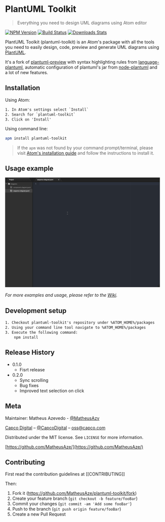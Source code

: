 # PlantUML Toolkit
> Everything you need to design UML diagrams using Atom editor

[![NPM Version][npm-image]][npm-url]
[![Build Status][travis-image]][travis-url]
[![Downloads Stats][npm-downloads]][npm-url]

PlantUML Toolkit (plantuml-toolkit) is an Atom's package with all the tools you need to easily design, code, preview and generate UML diagrams using [PlantUML](http://plantuml.com/).

It's a fork of [plantuml-preview](https://github.com/peele/plantuml-preview/) with syntax highlighting rules from [language-plantuml](https://github.com/plafue/language-plantuml/), automatic configuration of plantuml's jar from [node-plantuml](https://www.npmjs.com/package/node-plantuml) and a lot of new features.

## Installation

Using Atom:

```
1. In Atom's settings select `Install`
2. Search for `plantuml-toolkit`
3. Click on 'Install'
```

Using command line:

```sh
apm install plantuml-toolkit
```
> If the `apm` was not found by your command prompt/terminal, please visit [Atom's installation guide][atom-install-guide] and follow the instructions to install it.


## Usage example

![](plantuml-toolkit-features.gif)

_For more examples and usage, please refer to the [Wiki][wiki]._

## Development setup

```
1. Checkout plantuml-toolkit's repository under %ATOM_HOME%/packages
2. Using your command line tool navigate to %ATOM_HOME%/packages
3. Execute the following command:
    npm install
```

## Release History

* 0.1.0
    * Fisrt release
* 0.2.0
    * Sync scrolling
    * Bug fixes
    * Improved text selection on click

## Meta

Maintainer: Matheus Azevedo - [@MatheusAzv](https://twitter.com/MatheusAzv)

[Capco Digital](http://github.com/capcodigital) – [@CapcoDigital](https://twitter.com/capcodigital) – oss@capco.com

Distributed under the MIT license. See ``LICENSE`` for more information.

[https://github.com/MatheusAze/](https://github.com/MatheusAze/)

## Contributing

First read the contribution guidelines at [[CONTRIBUTING]]

Then:
1. Fork it (<https://github.com/MatheusAze/plantuml-toolkit/fork>)
2. Create your feature branch (`git checkout -b feature/fooBar`)
3. Commit your changes (`git commit -am 'Add some fooBar'`)
4. Push to the branch (`git push origin feature/fooBar`)
5. Create a new Pull Request

<!-- Markdown link & img dfn's -->
[npm-image]: https://img.shields.io/npm/v/datadog-metrics.svg?style=flat-square
[npm-url]: https://npmjs.org/package/datadog-metrics
[npm-downloads]: https://img.shields.io/npm/dm/datadog-metrics.svg?style=flat-square
[travis-image]: https://img.shields.io/travis/dbader/node-datadog-metrics/master.svg?style=flat-square
[travis-url]: https://travis-ci.org/dbader/node-datadog-metrics
[wiki]: https://github.com/yourname/yourproject/wiki
[atom-install-guide]: https://flight-manual.atom.io/getting-started/sections/installing-atom/
